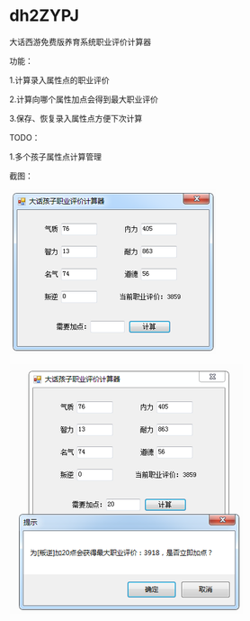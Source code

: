# dh2ZYPJ
大话西游免费版养育系统职业评价计算器

功能：

1.计算录入属性点的职业评价

2.计算向哪个属性加点会得到最大职业评价

3.保存、恢复录入属性点方便下次计算

TODO：

1.多个孩子属性点计算管理

截图：

![总体功能](pic/total.png)

![加点计算](pic/addpoint.png)
